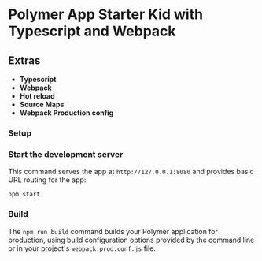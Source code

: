 # Polymer App Starter Kid with Typescript and Webpack

## Extras

- **Typescript**
- **Webpack**
- **Hot reload**
- **Source Maps**
- **Webpack Production config**

### Setup

### Start the development server

This command serves the app at `http://127.0.0.1:8080` and provides basic URL
routing for the app:

    npm start

### Build

The `npm run build` command builds your Polymer application for production, using build configuration options provided by the command line or in your project's `webpack.prod.conf.js` file.
